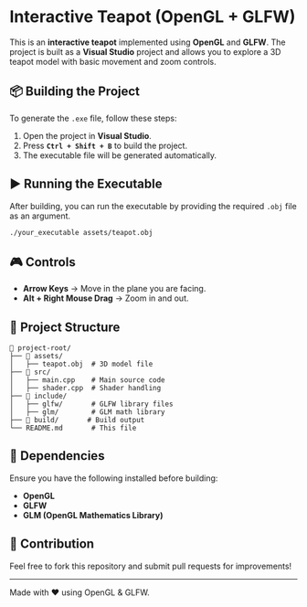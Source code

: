 # Interactive Teapot (OpenGL + GLFW)

This is an **interactive teapot** implemented using **OpenGL** and **GLFW**. The project is built as a **Visual Studio** project and allows you to explore a 3D teapot model with basic movement and zoom controls.

## 📦 Building the Project

To generate the `.exe` file, follow these steps:

1. Open the project in **Visual Studio**.
2. Press **`Ctrl + Shift + B`** to build the project.
3. The executable file will be generated automatically.

## ▶ Running the Executable

After building, you can run the executable by providing the required `.obj` file as an argument.

```sh
./your_executable assets/teapot.obj
```

## 🎮 Controls

- **Arrow Keys** → Move in the plane you are facing.
- **Alt + Right Mouse Drag** → Zoom in and out.

## 📁 Project Structure
```
📂 project-root/
├── 📂 assets/
│   ├── teapot.obj  # 3D model file
├── 📂 src/
│   ├── main.cpp    # Main source code
│   ├── shader.cpp  # Shader handling
├── 📂 include/
│   ├── glfw/       # GLFW library files
│   ├── glm/        # GLM math library
├── 📂 build/       # Build output
└── README.md       # This file
```

## 🔧 Dependencies

Ensure you have the following installed before building:
- **OpenGL**
- **GLFW**
- **GLM (OpenGL Mathematics Library)**

## 🚀 Contribution
Feel free to fork this repository and submit pull requests for improvements!

---

Made with ❤️ using OpenGL & GLFW.
